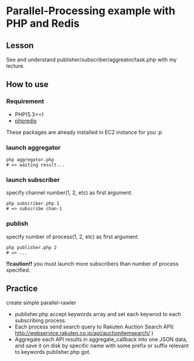 # Parallel-Processing example with PHP and Redis

## Lesson

See and understand publisher/subscriber/aggreator/task.php with my lecture.

## How to use

### Requirement

- PHP(5.3>=)
- [phpredis](https://github.com/nicolasff/phpredis)

These packages are already installed in EC2 instance for you :p

### launch aggregator

```shell
php aggregator.php
# => waiting result...
```

### launch subscriber

specify channel number(1, 2, etc) as first argument.

```shell
php subscriber.php 1
# => subscribe chan-1
```

### publish

specify number of process(1, 2, etc) as first argument.

```shell
php publisher.php 2
# => ...
```

**!!caution!!** you must launch more subscribers than number of process specified.

## Practice

create simple parallel-rawler

- publisher.php accept keywords array and set each keywrod to each subscribing process.
- Each process send search query to Rakuten Auction Search API( http://webservice.rakuten.co.jp/api/auctionitemsearch/ )
- Aggregate each API results in aggregate_callback into one JSON data, and save it on disk by specific name with some prefix or suffix relevant to keywords publisher.php got.
